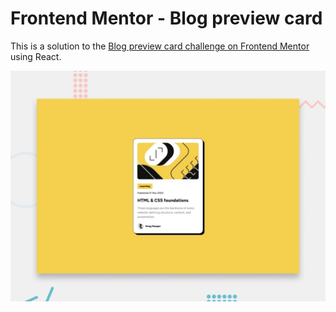 # Frontend Mentor - Blog preview card

This is a solution to the [Blog preview card challenge on Frontend Mentor](https://www.frontendmentor.io/challenges/blog-preview-card-ckPaj01IcS) using React.

![Design preview for the Blog preview card coding challenge](./public/desktop-preview.jpg)
